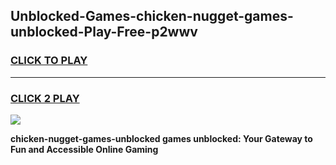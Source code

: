 
## Unblocked-Games-chicken-nugget-games-unblocked-Play-Free-p2wwv
<h3>
<a href="https://premium76.site?title=chicken-nugget-games-unblocked&ref=17A">CLICK TO PLAY</a></h3>
<hr>

<h3>
<a href="https://premium76.site?title=chicken-nugget-games-unblocked&ref=17A">CLICK 2 PLAY</a>
  
</h3>

<a href="https://premium76.site?title=chicken-nugget-games-unblocked&ref=17A"><img src="https://clearcache.store/games.png"></a>


**chicken-nugget-games-unblocked games unblocked: Your Gateway to Fun and Accessible Online Gaming**
